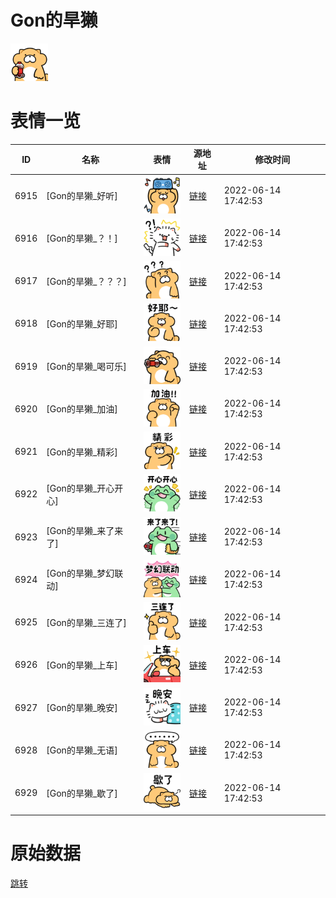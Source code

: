 # Gon的旱獭

<img src="./cover.png" height="60" alt="cover" />

# 表情一览

|ID|名称|表情|源地址|修改时间|
|----|----|----|----|----|
|6915|[Gon的旱獭_好听]|<img src="./pic/006915_%5BGon的旱獭_好听%5D.png" height="60" alt="好听"/>|[链接](http://i0.hdslb.com/bfs/emote/ed84529a972fdfdc4f61d62fe415ccb61fca1aea.png)|2022-06-14 17:42:53|
|6916|[Gon的旱獭_？！]|<img src="./pic/006916_%5BGon的旱獭_？！%5D.png" height="60" alt="？！"/>|[链接](http://i0.hdslb.com/bfs/emote/8ada05faead573347326d876c57d4485aefabb21.png)|2022-06-14 17:42:53|
|6917|[Gon的旱獭_？？？]|<img src="./pic/006917_%5BGon的旱獭_？？？%5D.png" height="60" alt="？？？"/>|[链接](http://i0.hdslb.com/bfs/emote/ebfa4f5c372850aa66387aee1be36b5733de769e.png)|2022-06-14 17:42:53|
|6918|[Gon的旱獭_好耶]|<img src="./pic/006918_%5BGon的旱獭_好耶%5D.png" height="60" alt="好耶"/>|[链接](http://i0.hdslb.com/bfs/emote/3e3918f183bfe4d76b2e5053973f4901df81a217.png)|2022-06-14 17:42:53|
|6919|[Gon的旱獭_喝可乐]|<img src="./pic/006919_%5BGon的旱獭_喝可乐%5D.png" height="60" alt="喝可乐"/>|[链接](http://i0.hdslb.com/bfs/emote/8e4bef5f3c593989952bf9dda68a8a7d46cb0807.png)|2022-06-14 17:42:53|
|6920|[Gon的旱獭_加油]|<img src="./pic/006920_%5BGon的旱獭_加油%5D.png" height="60" alt="加油"/>|[链接](http://i0.hdslb.com/bfs/emote/cad24d7f253da33bd4ec8a11540799fe522a15ab.png)|2022-06-14 17:42:53|
|6921|[Gon的旱獭_精彩]|<img src="./pic/006921_%5BGon的旱獭_精彩%5D.png" height="60" alt="精彩"/>|[链接](http://i0.hdslb.com/bfs/emote/75fe3ed648052e64d84a8c8a9387b13faf0805fb.png)|2022-06-14 17:42:53|
|6922|[Gon的旱獭_开心开心]|<img src="./pic/006922_%5BGon的旱獭_开心开心%5D.png" height="60" alt="开心开心"/>|[链接](http://i0.hdslb.com/bfs/emote/3a8d084bbf383c06e140c9393fe853860f80b9a7.png)|2022-06-14 17:42:53|
|6923|[Gon的旱獭_来了来了]|<img src="./pic/006923_%5BGon的旱獭_来了来了%5D.png" height="60" alt="来了来了"/>|[链接](http://i0.hdslb.com/bfs/emote/907e0045d33833118ae787b57ca6c8b5ad2db72e.png)|2022-06-14 17:42:53|
|6924|[Gon的旱獭_梦幻联动]|<img src="./pic/006924_%5BGon的旱獭_梦幻联动%5D.png" height="60" alt="梦幻联动"/>|[链接](http://i0.hdslb.com/bfs/emote/0ac4db024da84d9922714ec0b1dc348129928ff9.png)|2022-06-14 17:42:53|
|6925|[Gon的旱獭_三连了]|<img src="./pic/006925_%5BGon的旱獭_三连了%5D.png" height="60" alt="三连了"/>|[链接](http://i0.hdslb.com/bfs/emote/922831cc09ba7f47cf3f0cb1763a1841fb8bffc5.png)|2022-06-14 17:42:53|
|6926|[Gon的旱獭_上车]|<img src="./pic/006926_%5BGon的旱獭_上车%5D.png" height="60" alt="上车"/>|[链接](http://i0.hdslb.com/bfs/emote/e0d435b00d14be48454982a40caebbf05ee72e82.png)|2022-06-14 17:42:53|
|6927|[Gon的旱獭_晚安]|<img src="./pic/006927_%5BGon的旱獭_晚安%5D.png" height="60" alt="晚安"/>|[链接](http://i0.hdslb.com/bfs/emote/844fbf352da301ff02d18ad744f420ccf83fa9b6.png)|2022-06-14 17:42:53|
|6928|[Gon的旱獭_无语]|<img src="./pic/006928_%5BGon的旱獭_无语%5D.png" height="60" alt="无语"/>|[链接](http://i0.hdslb.com/bfs/emote/028fc15a4f10d087e35e2b3f5cf0a2c8aac2f8a6.png)|2022-06-14 17:42:53|
|6929|[Gon的旱獭_歇了]|<img src="./pic/006929_%5BGon的旱獭_歇了%5D.png" height="60" alt="歇了"/>|[链接](http://i0.hdslb.com/bfs/emote/13266e2b84f7f831e522ddc97543c6c73447b418.png)|2022-06-14 17:42:53|

# 原始数据

[跳转](./raw.json)

